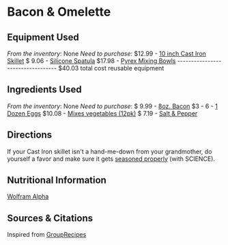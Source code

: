 Bacon & Omelette
=====================

Equipment Used
--------------
*From the inventory*: 
    None
*Need to purchase*: 
    $12.99 - [10 inch Cast Iron Skillet](http://www.amazon.com/gp/product/B00008GKDG/ref=as_li_ss_tl?ie=UTF8&tag=froblathevenc-20&linkCode=as2&camp=1789&creative=390957&creativeASIN=B00008GKDG)
    $ 9.06 - [Silicone Spatula](http://www.amazon.com/gp/product/B000S0YO9A/ref=as_li_ss_tl?ie=UTF8&tag=froblathevenc-20&linkCode=as2&camp=1789&creative=390957&creativeASIN=B000S0YO9A)
    $17.98 - [Pyrex Mixing Bowls](http://www.amazon.com/gp/product/B00004SZ7H/ref=as_li_ss_tl?ie=UTF8&tag=froblathevenc-20&linkCode=as2&camp=1789&creative=390957&creativeASIN=B00004SZ7H)
    ----------------------------------
    $40.03 total cost reusable equipment


Ingredients Used
----------------
*From the inventory*: 
    None
*Need to purchase*:
    $ 9.99 - [8oz. Bacon](http://www.amazon.com/gp/product/B006662LIQ/ref=as_li_ss_tl?ie=UTF8&tag=froblathevenc-20&linkCode=as2&camp=1789&creative=390957&creativeASIN=B006662LIQ)
    $3 - 6 - [1 Dozen Eggs](http://shop.safeway.com/superstore/shelf.asp?shelfId=11_3_1&DeptName=Dairy%2C%20Eggs%20%26%20Cheese&AisleName=Eggs&ShelfName=Eggs)
    $10.08 - [Mixes vegetables (12pk)](http://www.amazon.com/gp/product/B0040Q0SRA/ref=as_li_ss_tl?ie=UTF8&tag=froblathevenc-20&linkCode=as2&camp=1789&creative=390957&creativeASIN=B0040Q0SRA)
    $ 7.19 - [Salt & Pepper](http://www.amazon.com/gp/product/B0005YMEFK/ref=as_li_ss_tl?ie=UTF8&tag=froblathevenc-20&linkCode=as2&camp=1789&creative=390957&creativeASIN=B0005YMEFK)


Directions
----------
If your Cast Iron skillet isn't a hand-me-down from your grandmother, do yourself a favor and make sure it gets [seasoned properly](http://sherylcanter.com/wordpress/2010/01/a-science-based-technique-for-seasoning-cast-iron/) (with SCIENCE).




Nutritional Information
-----------------------
[Wolfram Alpha](http://www.wolframalpha.com/input/?i=6+slices+of+bacon&a=*EAC.ExpandedFood.PreparedCuredPorkBacon-_**PreparedCuredPorkBacon.*Food%3ACookingMethod_Food%3ABaked---)


Sources & Citations
-------------------
Inspired from [GroupRecipes](http://www.grouprecipes.com/8538/ultimate-baked-bacon.html)
